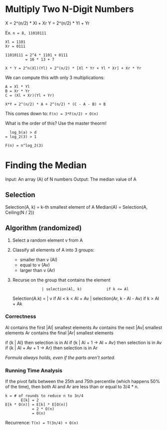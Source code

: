 # Multiply Two N-Digit Numbers

   X = 2^(n/2) * Xl + Xr
   Y = 2^(n/2) * Yl + Yr

Ex. `n = 8, 11010111`

    Xl = 1101
    Xr = 0111

    11010111 = 2^4 * 1101 + 0111
             = 16 * 13 + 7

`X * Y = 2^n(Xl)(Yl) + 2^(n/2) * [Xl * Yr + Yl * Xr] + Xr * Yr`

We can compute this with only 3 multiplications:

    A = Xl * Yl
    B = Xr * Yr
    C = (Xl + Xr)(Yl + Yr)

    X*Y = 2^(n/2) * A + 2^(n/2) * (C - A - B) + B

This comes down to: `F(n) = 3*F(n/2) + O(n)`

What is the order of this? Use the master theorm!

      log_b(a) > d
    = log_2(3) > 1

    F(n) = n^log_2(3)

# Finding the Median

Input: An array (A) of N numbers
Output: The median value of A

## Selection

Selection(A, k) = k-th smallest element of A
Median(A) = Selection(A, Ceiling(N / 2))

## Algorithm (randomized)

 1. Select a random element v from A
 2. Classify all elements of A into 3 groups:
    - smaller than v (Al)
    - equal to v (Av)
    - larger than v (Ar)
 3. Recurse on the group that contains the element

                     | selection(Al, k)           if k <= Al
    Selection(A.k) = | v                          if Al < k < Al + Av
                     | selection(Ar, k - Al - Av) if k > Al + Ak

### Correctness

Al contains the first |Al| smallest elements
Av contains the next |Av| smallest elements
Ar contains the final |Ar| smallest elements

if {k | Al} then selection is in Al
if {k | Al + 1 -> Al + Av} then selection is in Av
if {k | Al + Av + 1 -> Ar} then selection is in Ar

*Formula always holds, even if the parts aren't sorted.*

### Running Time Analysis

If the pivot falls between the 25th and 75th percentile (which happens 50% of
the time), then both Al and Ar are less than or equal to 3/4 * n.

    k = # of rounds to reduce n to 3n/4
           E[k] = 2
    E[k * O(n)] = E[k] * E[O(n)]
                = 2 * O(n)
                = O(n)

Recurrence: `T(n) = T(3n/4) + O(n)`
